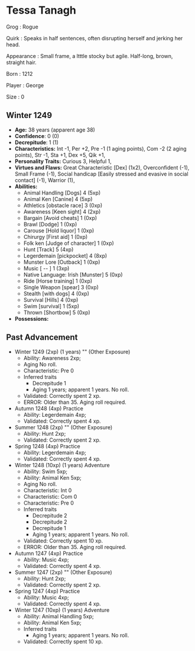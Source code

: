 # Tessa Tanagh

Grog
: Rogue

Quirk
: Speaks in half sentences, often disrupting herself and jerking her head.

Appearance
: Small frame, a ltttle stocky but agile.  Half-long, brown, straight hair.

Born
: 1212

Player
: George

Size
: 0

## Winter 1249

+ **Age:** 38 years (apparent age 38)
+ **Confidence**: 0 (0)
+ **Decrepitude**: 1 (1)
+ **Characteristics:** 
Int -1, 
Per +2, 
Pre -1 (1 aging points), 
Com -2 (2 aging points), 
Str -1, 
Sta +1, 
Dex +5, 
Qik +1, 
+ **Personality Traits:** 
Curious 3, 
Helpful 1, 
+ **Virtues and Flaws:** 
Great Characteristic [Dex] (1x2), 
Overconfident (-1), 
Small Frame (-1), 
Social handicap [Easily stressed and evasive in social contact] (-1), 
Warrior (1), 
+ **Abilities:**
    + Animal Handling [Dogs] 4 (5xp)
    + Animal Ken [Canine] 4 (5xp)
    + Athletics [obstacle race] 3 (0xp)
    + Awareness [Keen sight] 4 (2xp)
    + Bargain [Avoid cheats] 1 (0xp)
    + Brawl [Dodge] 1 (0xp)
    + Carouse [Hold liquor] 1 (0xp)
    + Chirurgy [First aid] 1 (0xp)
    + Folk ken [Judge of character] 1 (0xp)
    + Hunt [Track] 5 (4xp)
    + Legerdemain [pickpocket] 4 (8xp)
    + Munster Lore [Outback] 1 (0xp)
    + Music [  --  ] 1 (3xp)
    + Native Language: Irish [Munster] 5 (0xp)
    + Ride [Horse training] 1 (0xp)
    + Single Weapon [spear] 3 (0xp)
    + Stealth [with dogs] 4 (0xp)
    + Survival [Hills] 4 (0xp)
    + Swim [survival] 1 (5xp)
    + Thrown [Shortbow] 5 (0xp)
+ **Possessions:**


## Past Advancement

+ Winter 1249 (2xp) (1 years) "" (Other Exposure)
    + Ability: Awareness 2xp; 
    + Aging  No roll. 
    + Characteristic: Pre 0
    + Inferred traits
        + Decrepitude 1
        + Aging 1 years; apparent 1 years. No roll. 
    + Validated: Correctly spent 2 xp.
    + ERROR: Older than 35. Aging roll required.
+ Autumn 1248 (4xp) Practice
    + Ability: Legerdemain 4xp; 
    + Validated: Correctly spent 4 xp.
+ Summer 1248 (2xp) "" (Other Exposure)
    + Ability: Hunt 2xp; 
    + Validated: Correctly spent 2 xp.
+ Spring 1248 (4xp) Practice
    + Ability: Legerdemain 4xp; 
    + Validated: Correctly spent 4 xp.
+ Winter 1248 (10xp) (1 years) Adventure
    + Ability: Swim 5xp; 
    + Ability: Animal Ken 5xp; 
    + Aging  No roll. 
    + Characteristic: Int 0
    + Characteristic: Com 0
    + Characteristic: Pre 0
    + Inferred traits
        + Decrepitude 2
        + Decrepitude 2
        + Decrepitude 1
        + Aging 1 years; apparent 1 years. No roll. 
    + Validated: Correctly spent 10 xp.
    + ERROR: Older than 35. Aging roll required.
+ Autumn 1247 (4xp) Practice
    + Ability: Music 4xp; 
    + Validated: Correctly spent 4 xp.
+ Summer 1247 (2xp) "" (Other Exposure)
    + Ability: Hunt 2xp; 
    + Validated: Correctly spent 2 xp.
+ Spring 1247 (4xp) Practice
    + Ability: Music 4xp; 
    + Validated: Correctly spent 4 xp.
+ Winter 1247 (10xp) (1 years) Adventure
    + Ability: Animal Handling 5xp; 
    + Ability: Animal Ken 5xp; 
    + Inferred traits
        + Aging 1 years; apparent 1 years. No roll. 
    + Validated: Correctly spent 10 xp.

